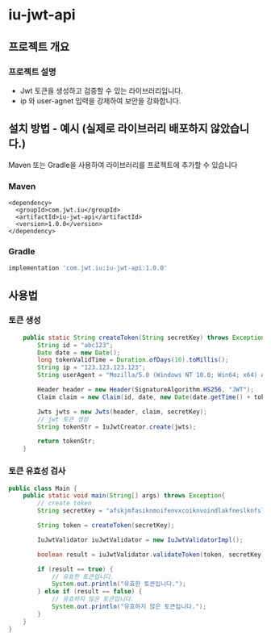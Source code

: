 # iu-jwt-api
## 프로젝트 개요
### 프로젝트 설명
- Jwt 토큰을 생성하고 검증할 수 있는 라이브러리입니다.
- ip 와 user-agnet 입력을 강제하여 보안을 강화합니다.

## 설치 방법 - 예시 (실제로 라이브러리 배포하지 않았습니다.)
Maven 또는 Gradle을 사용하여 라이브러리를 프로젝트에 추가할 수 있습니다
### Maven
```maven
<dependency>
  <groupId>com.jwt.iu</groupId>
  <artifactId>iu-jwt-api</artifactId>
  <version>1.0.0</version>
</dependency>
```
### Gradle
```gradle
implementation 'com.jwt.iu:iu-jwt-api:1.0.0'
```
## 사용법
### 토큰 생성
```java
    public static String createToken(String secretKey) throws Exception{
        String id = "abc123";
        Date date = new Date();
        long tokenValidTime = Duration.ofDays(10).toMillis();
        String ip = "123.123.123.123";
        String userAgent = "Mozilla/5.0 (Windows NT 10.0; Win64; x64) AppleWebKit/537.36 (KHTML, like Gecko) Chrome/92.0.4515.107 Safari/537.36";

        Header header = new Header(SignatureAlgorithm.HS256, "JWT");
        Claim claim = new Claim(id, date, new Date(date.getTime() + tokenValidTime), ip, userAgent);

        Jwts jwts = new Jwts(header, claim, secretKey);
        // jwt 토큰 생성
        String tokenStr = IuJwtCreator.create(jwts);

        return tokenStr;
    }
```
### 토큰 유효성 검사
``` java
public class Main {
    public static void main(String[] args) throws Exception{
        // create token
        String secretKey = "afskjmfasiknmoifenvxcoiknvoindlakfneslknfslkdnvoihnxcvionernlkasfndoivhnosinvi";

        String token = createToken(secretKey);

        IuJwtValidator iuJwtValidator = new IuJwtValidatorImpl();

        boolean result = iuJwtValidator.validateToken(token, secretKey);

        if (result == true) {
            // 유효한 토큰입니다.
            System.out.println("유효한 토큰입니다.");
        } else if (result == false) {
            // 유효하지 않은 토큰입니다.
            System.out.println("유효하지 않은 토큰입니다.");
        }
    }
}
```
